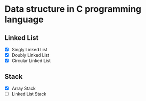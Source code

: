 # Data structure in C programming language

## Linked List  
- [x] Singly Linked List
- [x] Doubly Linked List
- [x] Circular Linked List

## Stack
- [x] Array Stack
- [ ] Linked List Stack
